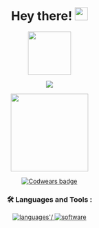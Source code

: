 
   <div id="header"align="center"  >
  <h1>
  Hey there!
  <img src="https://media.giphy.com/media/hvRJCLFzcasrR4ia7z/giphy.gif" width="30px"/>
</h1>
  <img src="https://i.giphy.com/media/v1.Y2lkPTc5MGI3NjExeWxsdXJydzNrMDE4c3cwOXcyMXAybXB4N2F5NThpcHR6N2xjNDNwMiZlcD12MV9pbnRlcm5hbF9naWZfYnlfaWQmY3Q9Zw/RbDKaczqWovIugyJmW/giphy.gif" width="100"/>

  ![](https://komarev.com/ghpvc/?username=ElenaWebDev984)

<div>
     <p>
<img height="180em" src="https://github-readme-stats.vercel.app/api/top-langs/?username=ElenaWebDev984&exclude_repo=KNN-Image-Classification&show_icons=true&border_radius=10&layout=compact&langs_count=8&theme=radical" draggable="false"/>
</p>
</div>

[![Codwears badge](https://www.codewars.com/users/ElenaWebDev984/badges/large)](https://www.codewars.com/users/ElenaWebDev984)

### :hammer_and_wrench: Languages and Tools :
<div align='center'>
    <a href='http://skillicons.dev'>
        <img src='http://skillicons.dev/icons?i=html,css,js,ts,redux,react,angular,vue,styledcomponents,sass,less' alt=languages'/>
        <img src='http://skillicons.dev/icons?i=vscode,webstorm,git,github,stackoverflow,figma,bootstrap,yarn,npm,pnpm,vite,vitest,nodejs,materialui' alt='software'/>
    </a>
</div>
  
</div>
















    

